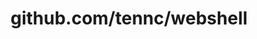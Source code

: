 ---
layout: post
title: github.com/tennc/webshell
categories: link
tags: [انگلیسی, برنامه‌نویسی]
---